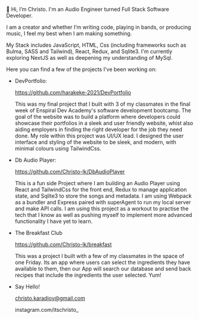 👋 Hi, I’m Christo. I'm an Audio Engineer turned Full Stack Software Developer.

I am a creator and whether I’m writing code, playing in bands, or producing music, I feel my best when I am making something. 
    
My Stack includes JavaScript, HTML, Css (including frameworks such as Bulma, SASS and Tailwind), React, Redux, and Sqlite3. 
I'm currently exploring NextJS as well as deepening my understanding of MySql.
    
Here you can find a few of the projects I've been working on: 
    
- DevPortfolio: 

  https://github.com/harakeke-2021/DevPortfolio
    
  This was my final project that I built with 3 of my classmates in the final week of Enspiral Dev Academy's software development bootcamp. 
  The goal of the website was to build a platform where developers could showcase their portfolios in a sleek and user friendly website, whist also aiding employers
  in finding the right developer for the job they need done. 
  My role within this project was UI/UX lead. I designed the user interface and styling of the website to be sleek, and modern, with minimal colours using TailwindCss. 
    
- Db Audio Player: 

  https://github.com/Christo-lk/DbAudioPlayer
  
  This is a fun side Project where I am building an Audio Player using React and TailwindCss for the front end, Redux to manage application state, and Sqlite3 to store the songs   and metadata. 
  I am using Webpack as a bundler and Express paired with superAgent to run my local server and make API calls. 
  I am using this project as a workout to practise the tech that I know as well as pushing myself to implement more advanced functionality I have yet to learn.   
  
- The Breakfast Club
  
  https://github.com/Christo-lk/breakfast
  
  This was a project I built with a few of my classmates in the space of one Friday. 
  Its an app where users can select the ingredients they have available to them, then our App will search our database and send back recipes that include the 
  ingredients the user selected. 
  Yum! 
      
- Say Hello!

  christo.karadjov@gmail.com
  
  instagram.com/itschristo_
 
